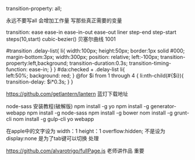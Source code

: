 transition-property: all;

永远不要写all 会增加工作量  写那些真正需要的变量


transition:
ease
ease-in
ease-in-out
ease-out
liner
step-end
step-start
steps(10,start)
cubic-bezier()   贝塞尔曲线
1001

 #transition .delay-list{
	li{
	  width:100px;
	  height:50px;
	  border:1px solid #000;
	  margin-bottom:3px;
	  width:300px;
	  position: relative;
	  left:-100px;
	  transition-property:left,background;
	  transition-duration:0.3s;
	  transition-timing-function: ease-in;
	  }
}
	#da:checked + .delay-list li{	
		  	left:50%;
		  	background: red;
	}
	@for $i from 1 through 4 {
          	 li:nth-child(#{$i}){
          	 transition-delay: $i*0.3s;
          }
}




https://github.com/getlantern/lantern   蓝灯下载地址


<!--  -->
node-sass 安装教程(破解版)
npm install -g yo
npm install -g generator-webapp
npm install -g node-sass
npm install -g bower
nom install -g grunt-cli
nom install -g gulp-cli
yo webapp



在apple中的文字设为 width：1 height：1 overflow:hidden;  不是设为display:none    是为了tab键可以切换 处理





https://github.com/alvarotrigo/fullPage.js  老师讲作品   重要